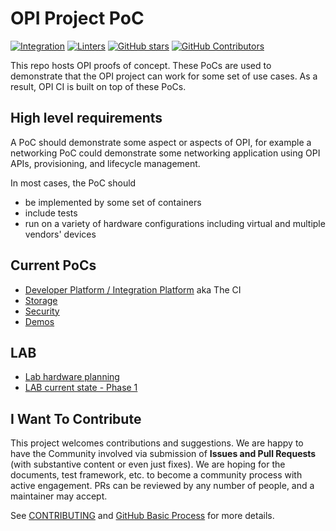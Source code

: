 # OPI Project PoC

[![Integration](https://github.com/opiproject/opi-poc/actions/workflows/poc-integration.yml/badge.svg)](https://github.com/opiproject/opi-poc/actions/workflows/poc-integration.yml)
[![Linters](https://github.com/opiproject/opi-poc/actions/workflows/linters.yml/badge.svg)](https://github.com/opiproject/opi-poc/actions/workflows/linters.yml)
[![GitHub stars](https://img.shields.io/github/stars/opiproject/opi-poc.svg?style=flat-square&label=github%20stars)](https://github.com/opiproject/opi-poc)
[![GitHub Contributors](https://img.shields.io/github/contributors/opiproject/opi-poc.svg?style=flat-square)](https://github.com/opiproject/opi-poc/graphs/contributors)

This repo hosts OPI proofs of concept.  These PoCs are used to demonstrate that
the OPI project can work for some set of use cases.  As a result, OPI CI is
built on top of these PoCs.

## High level requirements

A PoC should demonstrate some aspect or aspects of OPI, for example a networking
PoC could demonstrate some networking application using OPI APIs, provisioning,
and lifecycle management.

In most cases, the PoC should

* be implemented by some set of containers
* include tests
* run on a variety of hardware configurations including virtual and multiple
  vendors' devices

## Current PoCs

* [Developer Platform / Integration Platform](integration/README.md) aka The CI
* [Storage](storage/README.md)
* [Security](security/README.md)
* [Demos](demos/README.md)

## LAB

* [Lab hardware planning](lab/goals-and-requirements.md)
* [LAB current state - Phase 1](lab/README.md)

## I Want To Contribute

This project welcomes contributions and suggestions.  We are happy to have the
Community involved via submission of **Issues and Pull Requests** (with
substantive content  or even just fixes). We are hoping for the documents,
test framework, etc. to become a community process with active engagement.
PRs can be reviewed by any number of people, and a maintainer may accept.

See [CONTRIBUTING](https://github.com/opiproject/opi/blob/main/CONTRIBUTING.md)
and [GitHub Basic Process](https://github.com/opiproject/opi/blob/main/doc-github-rules.md)
for more details.
